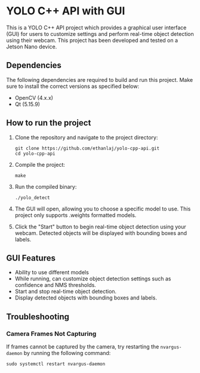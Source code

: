 # YOLO C++ API with GUI

This is a YOLO C++ API project which provides a graphical user interface (GUI) for users to customize settings and perform real-time object detection using their webcam. This project has been developed and tested on a Jetson Nano device.

## Dependencies

The following dependencies are required to build and run this project. Make sure to install the correct versions as specified below:

- OpenCV (4.x.x)
- Qt (5.15.9)

## How to run the project

1. Clone the repository and navigate to the project directory:

   ```
   git clone https://github.com/ethanlaj/yolo-cpp-api.git
   cd yolo-cpp-api
   ```

2. Compile the project:

   ```
   make
   ```

3. Run the compiled binary:

   ```
   ./yolo_detect
   ```

4. The GUI will open, allowing you to choose a specific model to use. This project only supports .weights formatted models.

5. Click the "Start" button to begin real-time object detection using your webcam. Detected objects will be displayed with bounding boxes and labels.

## GUI Features

- Ability to use different models
- While running, can customize object detection settings such as confidence and NMS thresholds.
- Start and stop real-time object detection.
- Display detected objects with bounding boxes and labels.

## Troubleshooting

### Camera Frames Not Capturing

If frames cannot be captured by the camera, try restarting the `nvargus-daemon` by running the following command:

```
sudo systemctl restart nvargus-daemon
```
